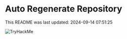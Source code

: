 # Auto Regenerate Repository

This README was last updated: 2024-09-14 07:51:25

 ![TryHackMe](https://tryhackme.com/badge/533634)